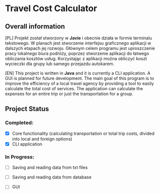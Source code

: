 # Travel Cost Calculator
## Overall information
[PL]
Projekt został stworzony w **Javie** i obecnie działa w formie terminalu tekstowego. W planach jest stworzenie interfejsu graficznego aplikacji w dalszych etapach jej rozwoju. Głównym celem programu jest uproszczenie pracy lokalnego biura podróży, poprzez stworzenie aplikacji do łatwego obliczania kosztów usług. Korzystając z aplikacji można obliczyć koszt wycieczki dla grupy lub samego przejazdu autokarem.

[EN]
This project is written in **Java** and it is currently a CLI application. A GUI is planned for future development. The main goal of this program is to improve the efficiency of a local travel agency by providing a tool to easily calculate the total cost of services. The application can calculate the expenses for an entire trip or just the transportation for a group.

## Project Status

### Completed:
- [x] Core functionality (calculating transportation or total trip costs, divided into local and foreign options)
- [x] CLI application

### In Progress:
- [ ] Saving and reading data from txt files
- [ ] Saving and reading data from database
- [ ] GUI



